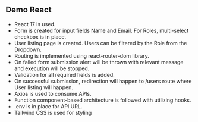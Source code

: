 ## Demo React

- React 17 is used.
- Form is created for input fields Name and Email. For Roles, multi-select checkbox is in place.
- User listing page is created. Users can be filtered by the Role from the Dropdown.
- Routing is implemented using react-router-dom library.
- On failed form submission alert will be thrown with relevant message and execution will be stopped.
- Validation for all required fields is added.
- On successful submission, redirection will happen to /users route where User listing will happen.
- Axios is used to consume APIs.
- Function component-based architecture is followed with utilizing hooks.
- .env is in place for API URL.
- Tailwind CSS is used for styling

